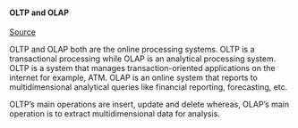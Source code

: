 #### OLTP and OLAP 
[Source](https://techdifferences.com/difference-between-oltp-and-olap.html)

OLTP and OLAP both are the online processing systems. OLTP is a transactional processing while OLAP is an analytical processing system. OLTP is a system that manages transaction-oriented applications on the internet for example, ATM. OLAP is an online system that reports to multidimensional analytical queries like financial reporting, forecasting, etc.

OLTP’s main operations are insert, update and delete whereas, OLAP’s main operation is to extract multidimensional data for analysis.



